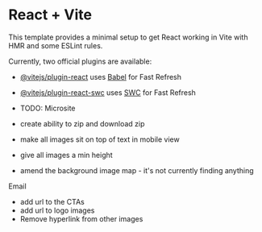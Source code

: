 # React + Vite

This template provides a minimal setup to get React working in Vite with HMR and some ESLint rules.

Currently, two official plugins are available:

- [@vitejs/plugin-react](https://github.com/vitejs/vite-plugin-react/blob/main/packages/plugin-react/README.md) uses [Babel](https://babeljs.io/) for Fast Refresh
- [@vitejs/plugin-react-swc](https://github.com/vitejs/vite-plugin-react-swc) uses [SWC](https://swc.rs/) for Fast Refresh


- TODO:
Microsite 
- create ability to zip and download zip
- make all images sit on top of text in mobile view
- give all images a min height
- amend the background image map - it's not currently finding anything

Email 
- add url to the CTAs 
- add url to logo images
- Remove hyperlink from other images
